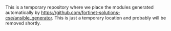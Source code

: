 This is a temporary repository where we place the modules generated automatically by https://github.com/fortinet-solutions-cse/ansible_generator. 
This is just a temporary location and probably will be removed shortly.
